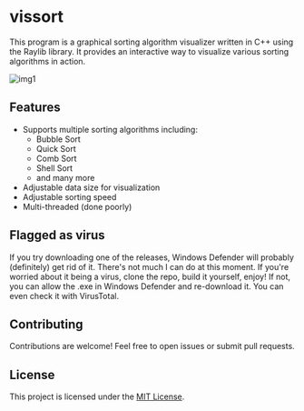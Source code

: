 # vissort

This program is a graphical sorting algorithm visualizer written in C++ using the Raylib library. It provides an interactive way to visualize various sorting algorithms in action.

![img1](https://github.com/stumburs/vissort/assets/70687973/70f9e4a3-950c-4abf-aee8-f729749d6b96)

## Features

- Supports multiple sorting algorithms including:
  - Bubble Sort
  - Quick Sort
  - Comb Sort
  - Shell Sort
  - and many more
- Adjustable data size for visualization
- Adjustable sorting speed
- Multi-threaded (done poorly)

## Flagged as virus

If you try downloading one of the releases, Windows Defender will probably (definitely) get rid of it. There's not much I can do at this moment. If you're worried about it being a virus, clone the repo, build it yourself, enjoy! If not, you can allow the .exe in Windows Defender and re-download it. You can even check it with VirusTotal. 

## Contributing

Contributions are welcome! Feel free to open issues or submit pull requests.

## License

This project is licensed under the [MIT License](LICENSE).
